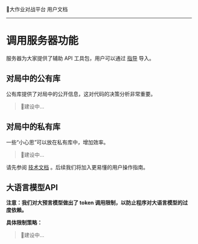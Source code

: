 🧭大作业对战平台 用户文档

---

# 调用服务器功能

服务器为大家提供了辅助 API 工具包，用户可以通过 [指导](./code_submission_guide.md#可调用的辅助API) 导入。

## 对局中的公有库

公有库提供了对局中的公开信息，这对代码的决策分析非常重要。

> 🚧建设中…

## 对局中的私有库

一些“小心思”可以放在私有库中，增加效率。

> 🚧建设中…

请先参阅 [技术文档](/documentation/technical_docs/lib_data_format.md) 。后续我们将加入更易懂的用户操作指南。

## 大语言模型API

**注意：我们对大预言模型做出了 token 调用限制，以防止程序对大语言模型的过度依赖。**

**具体限制策略：**

> 🚧建设中…
